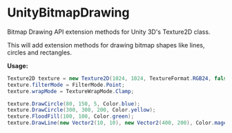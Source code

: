 UnityBitmapDrawing
==================

Bitmap Drawing API extension methods for Unity 3D's Texture2D class.

This will add extension methods for drawing bitmap shapes like lines, circles and rectangles.


<b>Usage:</b>
```csharp
Texture2D texture = new Texture2D(1024, 1024, TextureFormat.RGB24, false, true);
texture.filterMode = FilterMode.Point;
texture.wrapMode = TextureWrapMode.Clamp;

texture.DrawCircle(80, 150, 5, Color.blue);
texture.DrawCircle(300, 300, 200, Color.yellow);
texture.FloodFill(100, 100, Color.green);
texture.DrawLine(new Vector2(10, 10), new Vector2(400, 200), Color.magenta);
```
